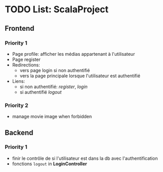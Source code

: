 # TODO List: ScalaProject

## Frontend 
### Priority 1
- Page profile: afficher les médias appartenant à l'utilisateur
- Page register
- Redirections:
  	- vers page login si non authentifié
  	- vers la page principale lorsque l'utilisateur est authentifié
 - Liens: 
 	- si non authentifié: *register*, *login*
 	- si authentifié *logout* 
### Priority 2
 - manage movie image when forbidden

## Backend 

### Priority 1
- finir le contrôle de si l'utilisateur est dans la db avec l'authentification
- fonctions `logout` in **LoginController**